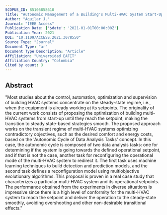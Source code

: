 ```yaml
---
SCOPUS_ID: 85105858610
Title: "Autonomic Management of a Building's Multi-HVAC System Start-Up"
Author: "Aguilar J."
Journal: "IEEE Access"
Publication Date: {'$date': '2021-01-01T00:00:00Z'}
Publication Year: 2021
DOI: "10.1109/ACCESS.2021.3078550"
Source Type: "Journal"
Document Type: "ar"
Document Type Description: "Article"
Affiliation: "Universidad EAFIT"
Affiliation Country: "Colombia"
Cited by count: 3
---
```


## Abstract
"Most studies about the control, automation, optimization and supervision of building HVAC systems concentrate on the steady-state regime, i.e., when the equipment is already working at its setpoints. The originality of the current work consists of proposing the optimization of building multi-HVAC systems from start-up until they reach the setpoint, making the transition to steady state-based strategies smooth. The proposed approach works on the transient regime of multi-HVAC systems optimizing contradictory objectives, such as the desired comfort and energy costs, based on the 'Autonomic Cycle of Data Analysis Tasks' concept. In this case, the autonomic cycle is composed of two data analysis tasks: one for determining if the system is going towards the defined operational setpoint, and if that is not the case, another task for reconfiguring the operational mode of the multi-HVAC system to redirect it. The first task uses machine learning techniques to build detection and prediction models, and the second task defines a reconfiguration model using multiobjective evolutionary algorithms. This proposal is proven in a real case study that characterizes a particular multi-HVAC system and its operational setpoints. The performance obtained from the experiments in diverse situations is impressive since there is a high level of conformity for the multi-HVAC system to reach the setpoint and deliver the operation to the steady-state smoothly, avoiding overshooting and other non-desirable transitional effects."
